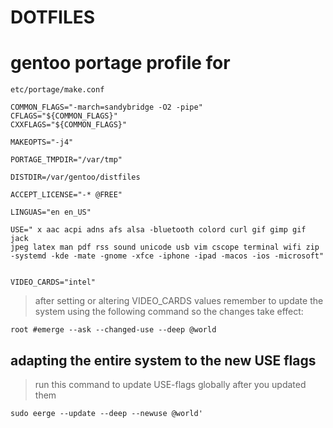 # DOTFILES

# gentoo portage profile for 

```etc/portage/make.conf```

```
COMMON_FLAGS="-march=sandybridge -O2 -pipe"
CFLAGS="${COMMON_FLAGS}"
CXXFLAGS="${COMMON_FLAGS}"

MAKEOPTS="-j4"

PORTAGE_TMPDIR="/var/tmp"

DISTDIR=/var/gentoo/distfiles

ACCEPT_LICENSE="-* @FREE"

LINGUAS="en en_US"

USE=" x aac acpi adns afs alsa -bluetooth colord curl gif gimp gif jack 
jpeg latex man pdf rss sound unicode usb vim cscope terminal wifi zip -systemd -kde -mate -gnome -xfce -iphone -ipad -macos -ios -microsoft"

 
VIDEO_CARDS="intel"
```

> after setting or altering VIDEO_CARDS values 
> remember to update the system using the following command so the changes take effect:

```root #emerge --ask --changed-use --deep @world```




## adapting the entire system to the new USE flags 

> run this command to update USE-flags globally after you updated them

```sudo eerge --update --deep --newuse @world'```


